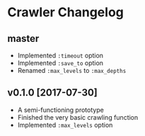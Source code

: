 # Crawler Changelog

## master

- Implemented `:timeout` option
- Implemented `:save_to` option
- Renamed `:max_levels` to `:max_depths`

## v0.1.0 [2017-07-30]

- A semi-functioning prototype
- Finished the very basic crawling function
- Implemented `:max_levels` option
